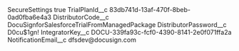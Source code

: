 <?xml version="1.0" encoding="UTF-8"?>
<CustomMetadata xmlns="http://soap.sforce.com/2006/04/metadata" xmlns:xsi="http://www.w3.org/2001/XMLSchema-instance" xmlns:xsd="http://www.w3.org/2001/XMLSchema">
    <label>SecureSettings</label>
    <protected>true</protected>
    <values>
        <field>TrialPlanId__c</field>
        <!-- 2-day trial for testing -->
        <!-- <value xsi:type="xsd:string">98c3e733-e3d3-4b39-89c6-961ed4125b6f</value> -->
        <!-- 30-day trial -->
        <value xsi:type="xsd:string">83db741d-13af-470f-8beb-0ad0fba6e4a3</value>
    </values>
    <values>
        <field>DistributorCode__c</field>
        <value xsi:type="xsd:string">DocuSignforSalesforceTrialFromManagedPackage</value>
    </values>
    <values>
        <field>DistributorPassword__c</field>
        <value xsi:type="xsd:string">D0cu$1gn!</value>
    </values>
    <values>
        <field>IntegratorKey__c</field>
        <value xsi:type="xsd:string">DOCU-339fa93c-fcf0-4390-8141-2e0f071ffa2a</value>
    </values>
    <values>
        <field>NotificationEmail__c</field>
        <value xsi:type="xsd:string">dfsdev@docusign.com</value>
    </values>
</CustomMetadata>
